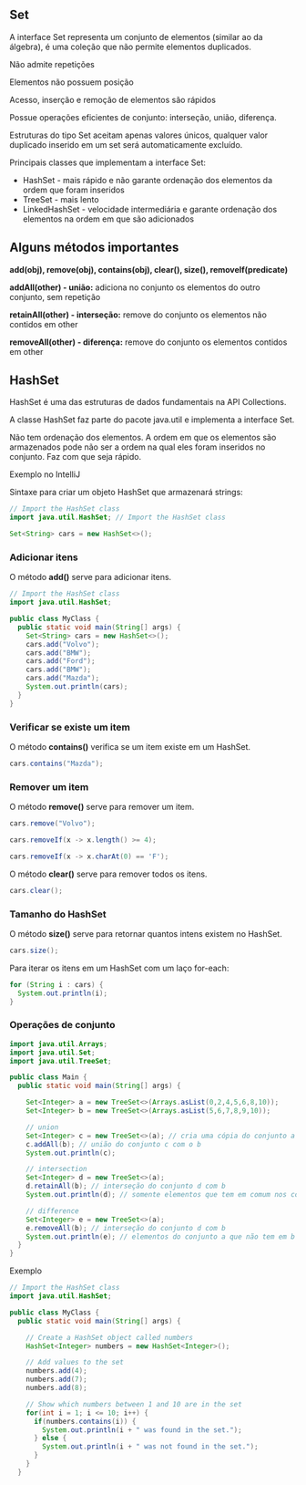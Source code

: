 ## Set<T>

A interface Set representa um conjunto de elementos (similar ao da álgebra), é uma coleção que não permite elementos duplicados.

Não admite repetições

Elementos não possuem posição

Acesso, inserção e remoção de elementos são rápidos

Possue operações eficientes de conjunto: interseção, união, diferença.

Estruturas do tipo Set aceitam apenas valores únicos, qualquer valor duplicado inserido em um set será automaticamente excluído.

Principais classes que implementam a interface Set:

* HashSet - mais rápido e não garante ordenação dos elementos da ordem que foram inseridos
* TreeSet - mais lento
* LinkedHashSet - velocidade intermediária e garante ordenação dos elementos na ordem em que são adicionados

## Alguns métodos importantes

**add(obj), remove(obj), contains(obj), clear(), size(), removeIf(predicate)**

**addAll(other) - união:** adiciona no conjunto os elementos do outro conjunto, sem repetição

**retainAll(other) - interseção:** remove do conjunto os elementos não contidos em other

**removeAll(other) - diferença:** remove do conjunto os elementos contidos em other

## HashSet

HashSet é uma das estruturas de dados fundamentais na API Collections.

A classe HashSet faz parte do pacote java.util e implementa a interface Set.

Não tem ordenação dos elementos. A ordem em que os elementos são armazenados pode não ser a ordem na qual eles foram inseridos no conjunto. Faz com que seja rápido.

Exemplo no IntelliJ

Sintaxe para criar um objeto HashSet que armazenará strings:
```java
// Import the HashSet class
import java.util.HashSet; // Import the HashSet class

Set<String> cars = new HashSet<>();
````


### Adicionar itens
O método **add()** serve para adicionar itens.

```java
// Import the HashSet class
import java.util.HashSet;

public class MyClass {
  public static void main(String[] args) {
    Set<String> cars = new HashSet<>();
    cars.add("Volvo");
    cars.add("BMW");
    cars.add("Ford");
    cars.add("BMW");
    cars.add("Mazda");
    System.out.println(cars);
  }
}
```

### Verificar se existe um item

O método **contains()** verifica se um item existe em um HashSet.

```java
cars.contains("Mazda");
```

### Remover um item

O método **remove()** serve para remover um item.

```java
cars.remove("Volvo");
```

```java
cars.removeIf(x -> x.length() >= 4);

cars.removeIf(x -> x.charAt(0) == 'F');
```

O método **clear()** serve para remover todos os itens.

```java
cars.clear();
```

### Tamanho do HashSet

O método **size()** serve para retornar quantos intens existem no HashSet.

```java
cars.size();
```

Para iterar os itens em um HashSet com um laço for-each:

```java
for (String i : cars) {
  System.out.println(i);
}
```

### Operações de conjunto

```java
import java.util.Arrays;
import java.util.Set;
import java.util.TreeSet;

public class Main {
  public static void main(String[] args) {

    Set<Integer> a = new TreeSet<>(Arrays.asList(0,2,4,5,6,8,10));
    Set<Integer> b = new TreeSet<>(Arrays.asList(5,6,7,8,9,10));

    // union
    Set<Integer> c = new TreeSet<>(a); // cria uma cópia do conjunto a para o c
    c.addAll(b); // união do conjunto c com o b
    System.out.println(c);

    // intersection
    Set<Integer> d = new TreeSet<>(a);
    d.retainAll(b); // interseção do conjunto d com b
    System.out.println(d); // somente elementos que tem em comum nos conjuntos

    // difference
    Set<Integer> e = new TreeSet<>(a);
    e.removeAll(b); // interseção do conjunto d com b
    System.out.println(e); // elementos do conjunto a que não tem em b
  }
}
```

Exemplo

```java
// Import the HashSet class
import java.util.HashSet;

public class MyClass {
  public static void main(String[] args) {

    // Create a HashSet object called numbers
    HashSet<Integer> numbers = new HashSet<Integer>();

    // Add values to the set
    numbers.add(4);
    numbers.add(7);
    numbers.add(8);

    // Show which numbers between 1 and 10 are in the set
    for(int i = 1; i <= 10; i++) {
      if(numbers.contains(i)) {
        System.out.println(i + " was found in the set.");
      } else {
        System.out.println(i + " was not found in the set.");
      }
    }
  }
```

